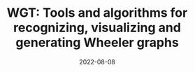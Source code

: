 ---
title: "WGT: Tools and algorithms for recognizing, visualizing and generating Wheeler graphs"
collection: publications
permalink: https://doi.org/10.1101/2022.10.15.512390
excerpt: '<small><details><summary><b>Abstract:</b></summary>A Wheeler graph represents a collection of strings in a way that is particularly easy to index and query. Such a graph is a practical choice for representing a graph-shaped pangenome, and it is the foundation for current graph-based pangenome indexes. However, there are no practical tools to visualize or to check graphs that may have the Wheeler properties. Here we present Wheelie, an algorithm that combines a renaming heuristic with a Satisfiability Modulo Theory (SMT) solver to check whether a given graph has the Wheeler properties, a problem that is NP complete in general. Wheelie can check a variety of random and real-world graphs in far less time than any algorithm proposed to date. It can check a graph with 1,000s of nodes in seconds. We implement these algorithms together with complementary visualization tools in the WGT toolkit, available as open source software at https://github.com/Kuanhao-Chao/Wheeler_Graph_Toolkit.</details></small>'
date: 2022-08-08
venue: '<b>bioRxiv</b>'
paperurl: 'https://doi.org/10.1101/2022.10.15.512390'
citation: '<br><b style="color:#ad0000">Kuan-Hao Chao*</b>, Pei-Wei Chen*, S.A. Seshia, B. Langmead* (2022). WGT: Tools and algorithms for recognizing, visualizing and generating Wheeler graphs, <i><b>bioRxiv</b></i>, <a href="https://doi.org/10.1101/2022.10.15.512390">https://doi.org/10.1101/2022.10.15.512390</a>.'
altmetric: "<div class='altmetric-embed' data-badge-type='1' data-doi='10.1101/2022.10.15.512390' style='display:inline;'></div>"
altmetric_inside: "<div data-badge-type='donut' class='altmetric-embed' data-badge-popover='left' data-doi='10.1101/2022.10.15.512390' style='display:inline;'></div>"
SJR: '<a href="https://www.scimagojr.com/journalsearch.php?q=19700182013&amp;tip=sid&amp;exact=no" title="SCImago Journal &amp; Country Rank"><img border="0" src="https://www.scimagojr.com/journal_img.php?id=19700182013" style="width:235px; height: 250px;object-fit: cover;display: inline; margin-top:20px;" alt="SCImago Journal &amp; Country Rank"  /></a>'
license: 
platforms:
superviser_clean:
  - "Ben Langmead"
research_clean: "WGT"
---